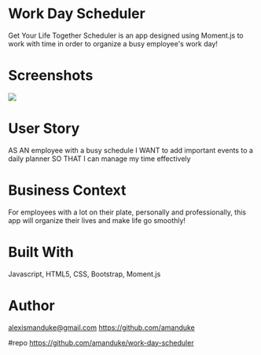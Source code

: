 # Work Day Scheduler
Get Your Life Together Scheduler is an app designed using Moment.js to work with time in order to organize a busy employee's work day!

# Screenshots

![](https://user-images.githubusercontent.com/65379991/98490227-dbebb700-21fe-11eb-83e6-d96c2b994eb1.png)


# User Story
AS AN employee with a busy schedule
I WANT to add important events to a daily planner
SO THAT I can manage my time effectively

# Business Context
For employees with a lot on their plate, personally and professionally, this app will organize their lives and make life go smoothly!


# Built With
Javascript, HTML5, CSS, Bootstrap, Moment.js

# Author
alexismanduke@gmail.com https://github.com/amanduke

#repo https://github.com/amanduke/work-day-scheduler
